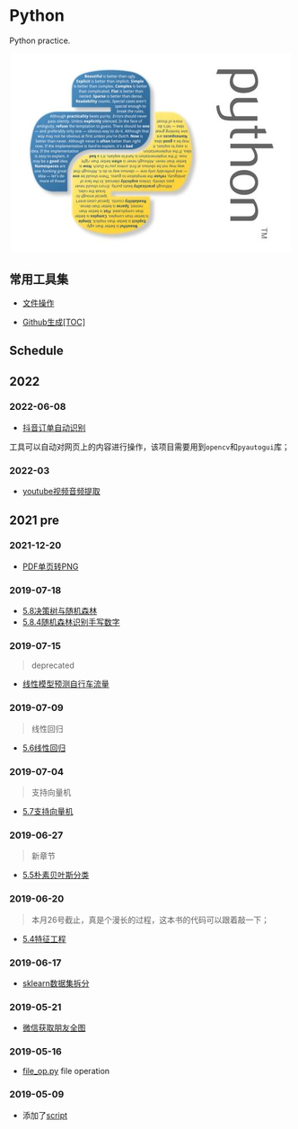 # Python
Python practice.

<p align='center'>
<img src='bg.png'>
</p>

## 常用工具集

- [文件操作](./script/file_op.py)

- [Github生成[TOC]](./script/github_toc.py)


## Schedule

## 2022


### 2022-06-08

- [抖音订单自动识别](./script/douyin.py)

工具可以自动对网页上的内容进行操作，该项目需要用到`opencv`和`pyautogui`库；


### 2022-03

- [youtube视频音频提取](./script/youtube.py)



## 2021 pre

### 2021-12-20

- [PDF单页转PNG](./projects/pdf2Img)

### 2019-07-18

- [5.8决策树与随机森林](./projects/handbook/05_8.py)
- [5.8.4随机森林识别手写数字](./projects/handbook/05_8_4.py)

### 2019-07-15
> deprecated

- [线性模型预测自行车流量](./projects/handbook/05_6_4.py)

### 2019-07-09
> 线性回归

- [5.6线性回归](./projects/handbook/05_6.py)

### 2019-07-04
> 支持向量机

- [5.7支持向量机](./projects/handbook/05_7.py)

### 2019-06-27
> 新章节

- [5.5朴素贝叶斯分类](./projects/handbook/05_5.py)

### 2019-06-20
> 本月26号截止，真是个漫长的过程，这本书的代码可以跟着敲一下；

- [5.4特征工程](./projects/handbook/05_4.py)

### 2019-06-17

- [sklearn数据集拆分](./projects/handbook/05_3_2.py)

### 2019-05-21

- [微信获取朋友全图](./script/wechat_friends.py)

### 2019-05-16

- [file_op.py](./script/file_op.py)
    file operation

### 2019-05-09

- 添加了[script](./script)
